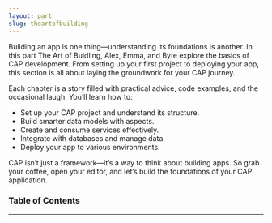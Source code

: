```yaml
---
layout: part
slug: theartofbuilding
---
```

Building an app is one thing—understanding its foundations is another. In this part The Art of Buidling, Alex, Emma, and Byte explore the basics of CAP development. From setting up your first project to deploying your app, this section is all about laying the groundwork for your CAP journey.

Each chapter is a story filled with practical advice, code examples, and the occasional laugh. You’ll learn how to:

- Set up your CAP project and understand its structure.
- Build smarter data models with aspects.
- Create and consume services effectively.
- Integrate with databases and manage data.
- Deploy your app to various environments.

CAP isn’t just a framework—it’s a way to think about building apps. So grab your coffee, open your editor, and let’s build the foundations of your CAP application.

### Table of Contents
---
